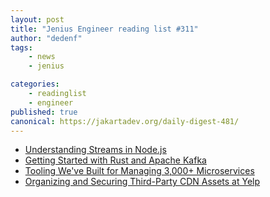 ```yaml
---
layout: post
title: "Jenius Engineer reading list #311"
author: "dedenf"
tags:
    - news
    - jenius

categories:
    - readinglist
    - engineer
published: true
canonical: https://jakartadev.org/daily-digest-481/
---
```


- [Understanding Streams in Node.js](https://nodesource.com/blog/understanding-streams-in-nodejs)
- [Getting Started with Rust and Apache Kafka](https://www.confluent.io/blog/getting-started-with-rust-and-kafka/)
- [Tooling We've Built for Managing 3,000+ Microservices](https://product.hubspot.com/blog/backend-tooling)
- [Organizing and Securing Third-Party CDN Assets at Yelp](https://engineeringblog.yelp.com/2019/11/organizing-and-securing-third-party-cdn-assets-at-yelp.html)
